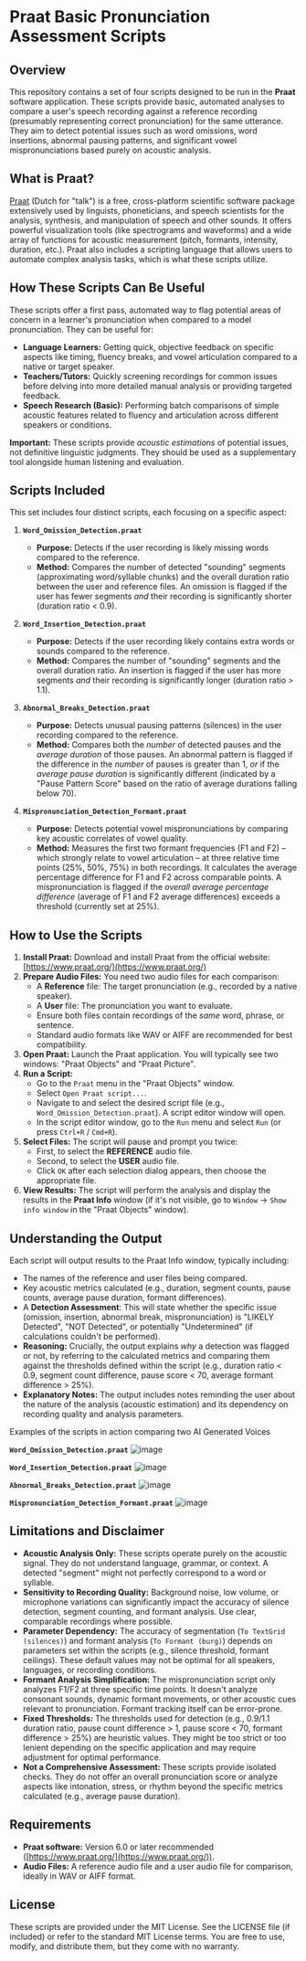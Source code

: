 # Praat Basic Pronunciation Assessment Scripts

## Overview

This repository contains a set of four scripts designed to be run in the **Praat** software application. These scripts provide basic, automated analyses to compare a user's speech recording against a reference recording (presumably representing correct pronunciation) for the same utterance. They aim to detect potential issues such as word omissions, word insertions, abnormal pausing patterns, and significant vowel mispronunciations based purely on acoustic analysis.

## What is Praat?

[Praat](https://www.praat.org/) (Dutch for "talk") is a free, cross-platform scientific software package extensively used by linguists, phoneticians, and speech scientists for the analysis, synthesis, and manipulation of speech and other sounds. It offers powerful visualization tools (like spectrograms and waveforms) and a wide array of functions for acoustic measurement (pitch, formants, intensity, duration, etc.). Praat also includes a scripting language that allows users to automate complex analysis tasks, which is what these scripts utilize.

## How These Scripts Can Be Useful

These scripts offer a first pass, automated way to flag potential areas of concern in a learner's pronunciation when compared to a model pronunciation. They can be useful for:

*   **Language Learners:** Getting quick, objective feedback on specific aspects like timing, fluency breaks, and vowel articulation compared to a native or target speaker.
*   **Teachers/Tutors:** Quickly screening recordings for common issues before delving into more detailed manual analysis or providing targeted feedback.
*   **Speech Research (Basic):** Performing batch comparisons of simple acoustic features related to fluency and articulation across different speakers or conditions.

**Important:** These scripts provide *acoustic estimations* of potential issues, not definitive linguistic judgments. They should be used as a supplementary tool alongside human listening and evaluation.

## Scripts Included

This set includes four distinct scripts, each focusing on a specific aspect:

1.  **`Word_Omission_Detection.praat`**
    *   **Purpose:** Detects if the user recording is likely missing words compared to the reference.
    *   **Method:** Compares the number of detected "sounding" segments (approximating word/syllable chunks) and the overall duration ratio between the user and reference files. An omission is flagged if the user has fewer segments *and* their recording is significantly shorter (duration ratio < 0.9).

2.  **`Word_Insertion_Detection.praat`**
    *   **Purpose:** Detects if the user recording likely contains extra words or sounds compared to the reference.
    *   **Method:** Compares the number of "sounding" segments and the overall duration ratio. An insertion is flagged if the user has more segments *and* their recording is significantly longer (duration ratio > 1.1).

3.  **`Abnormal_Breaks_Detection.praat`**
    *   **Purpose:** Detects unusual pausing patterns (silences) in the user recording compared to the reference.
    *   **Method:** Compares both the *number* of detected pauses and the *average duration* of those pauses. An abnormal pattern is flagged if the difference in the *number* of pauses is greater than 1, *or* if the *average pause duration* is significantly different (indicated by a "Pause Pattern Score" based on the ratio of average durations falling below 70).

4.  **`Mispronunciation_Detection_Formant.praat`**
    *   **Purpose:** Detects potential vowel mispronunciations by comparing key acoustic correlates of vowel quality.
    *   **Method:** Measures the first two formant frequencies (F1 and F2) – which strongly relate to vowel articulation – at three relative time points (25%, 50%, 75%) in both recordings. It calculates the average percentage difference for F1 and F2 across comparable points. A mispronunciation is flagged if the *overall average percentage difference* (average of F1 and F2 average differences) exceeds a threshold (currently set at 25%).

## How to Use the Scripts

1.  **Install Praat:** Download and install Praat from the official website: [https://www.praat.org/](https://www.praat.org/)
2.  **Prepare Audio Files:** You need two audio files for each comparison:
    *   A **Reference** file: The target pronunciation (e.g., recorded by a native speaker).
    *   A **User** file: The pronunciation you want to evaluate.
    *   Ensure both files contain recordings of the *same* word, phrase, or sentence.
    *   Standard audio formats like WAV or AIFF are recommended for best compatibility.
3.  **Open Praat:** Launch the Praat application. You will typically see two windows: "Praat Objects" and "Praat Picture".
4.  **Run a Script:**
    *   Go to the `Praat` menu in the "Praat Objects" window.
    *   Select `Open Praat script...`.
    *   Navigate to and select the desired script file (e.g., `Word_Omission_Detection.praat`). A script editor window will open.
    *   In the script editor window, go to the `Run` menu and select `Run` (or press `Ctrl+R` / `Cmd+R`).
5.  **Select Files:** The script will pause and prompt you twice:
    *   First, to select the **REFERENCE** audio file.
    *   Second, to select the **USER** audio file.
    *   Click `OK` after each selection dialog appears, then choose the appropriate file.
6.  **View Results:** The script will perform the analysis and display the results in the **Praat Info** window (if it's not visible, go to `Window` -> `Show info window` in the "Praat Objects" window).

## Understanding the Output

Each script will output results to the Praat Info window, typically including:

*   The names of the reference and user files being compared.
*   Key acoustic metrics calculated (e.g., duration, segment counts, pause counts, average pause duration, formant differences).
*   A **Detection Assessment**: This will state whether the specific issue (omission, insertion, abnormal break, mispronunciation) is "LIKELY Detected", "NOT Detected", or potentially "Undetermined" (if calculations couldn't be performed).
*   **Reasoning:** Crucially, the output explains *why* a detection was flagged or not, by referring to the calculated metrics and comparing them against the thresholds defined within the script (e.g., duration ratio < 0.9, segment count difference, pause score < 70, average formant difference > 25%).
*   **Explanatory Notes:** The output includes notes reminding the user about the nature of the analysis (acoustic estimation) and its dependency on recording quality and analysis parameters.

Examples of the scripts in action comparing two AI Generated Voices

**`Word_Omission_Detection.praat`**
![image](https://github.com/user-attachments/assets/c65d40b4-b17c-4ade-8eda-b8832b508c5f)

**`Word_Insertion_Detection.praat`**
![image](https://github.com/user-attachments/assets/16aca52b-e26a-4d87-865c-9b01880ec325)

**`Abnormal_Breaks_Detection.praat`**
![image](https://github.com/user-attachments/assets/5c376859-d731-4ba4-9a86-0d37f2e128fe)

**`Mispronunciation_Detection_Formant.praat`**
![image](https://github.com/user-attachments/assets/d231b4c5-0848-488e-9d93-b5513050ef73)


## Limitations and Disclaimer

*   **Acoustic Analysis Only:** These scripts operate purely on the acoustic signal. They do not understand language, grammar, or context. A detected "segment" might not perfectly correspond to a word or syllable.
*   **Sensitivity to Recording Quality:** Background noise, low volume, or microphone variations can significantly impact the accuracy of silence detection, segment counting, and formant analysis. Use clear, comparable recordings where possible.
*   **Parameter Dependency:** The accuracy of segmentation (`To TextGrid (silences)`) and formant analysis (`To Formant (burg)`) depends on parameters set within the scripts (e.g., silence threshold, formant ceilings). These default values may not be optimal for all speakers, languages, or recording conditions.
*   **Formant Analysis Simplification:** The mispronunciation script only analyzes F1/F2 at three specific time points. It doesn't analyze consonant sounds, dynamic formant movements, or other acoustic cues relevant to pronunciation. Formant tracking itself can be error-prone.
*   **Fixed Thresholds:** The thresholds used for detection (e.g., 0.9/1.1 duration ratio, pause count difference > 1, pause score < 70, formant difference > 25%) are heuristic values. They might be too strict or too lenient depending on the specific application and may require adjustment for optimal performance.
*   **Not a Comprehensive Assessment:** These scripts provide isolated checks. They do not offer an overall pronunciation score or analyze aspects like intonation, stress, or rhythm beyond the specific metrics calculated (e.g., average pause duration).


## Requirements

*   **Praat software:** Version 6.0 or later recommended ([https://www.praat.org/](https://www.praat.org/)).
*   **Audio Files:** A reference audio file and a user audio file for comparison, ideally in WAV or AIFF format.

## License

These scripts are provided under the MIT License. See the LICENSE file (if included) or refer to the standard MIT License terms. You are free to use, modify, and distribute them, but they come with no warranty.
